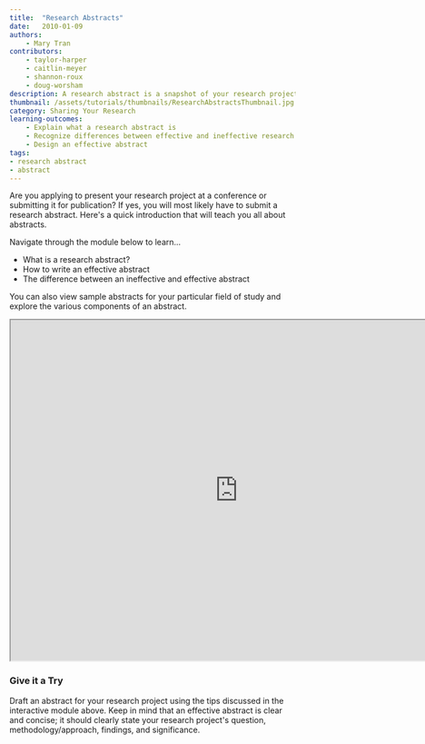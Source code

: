 ```yaml
---
title:  "Research Abstracts"
date:   2010-01-09
authors: 
    - Mary Tran
contributors:
    - taylor-harper
    - caitlin-meyer
    - shannon-roux
    - doug-worsham
description: A research abstract is a snapshot of your research project that concisely presents your research and its significance.
thumbnail: /assets/tutorials/thumbnails/ResearchAbstractsThumbnail.jpg
category: Sharing Your Research
learning-outcomes:
    - Explain what a research abstract is
    - Recognize differences between effective and ineffective research abstracts 
    - Design an effective abstract
tags:
- research abstract
- abstract
---
```

<p>Are you applying to present your research project at a conference or submitting it for publication? If yes, you will most likely have to submit a research abstract. Here's a quick introduction that will teach you all about abstracts.</p>

<!-- todo:: this likely needs to be reworked into an accessible format. consider adapting to h5p for improved accessibility -->
<p > Navigate through the module below to learn...</p>
<ul class="browser-default">
  <li> What is a research abstract? </li>
  <li> How to write an effective abstract </li>
  <li> The difference between an ineffective and effective abstract </li> 
</ul>
<p > You can also view sample abstracts for your particular field of study and explore the various components of an abstract. </p>

<center>
  <iframe class="embedbox" src="https://uclalibrary.github.io/research-tips/assets/animation/abstract-animation" width="800px" height="600px"></iframe>
</center>

<h3 class="mt-3">Give it a Try</h3>

<p > Draft an abstract for your research project using the tips discussed in the interactive module above. Keep in mind that an effective abstract is clear and concise; it should clearly state your research project's question, methodology/approach, findings, and significance. </p>


